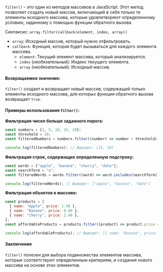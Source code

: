 `filter()` - это один из методов массивов в JavaScript. Этот метод позволяет создать новый массив, включающий в себя только те элементы исходного массива, которые удовлетворяют определенному условию, заданному с помощью функции обратного вызова.

Синтаксис: `array.filter(callback(element, index, array))`

- `array`: Исходный массив, который нужно отфильтровать.
- `callback`: Функция, которая будет вызываться для каждого элемента массива.
  - `element`: Текущий элемент массива, который анализируется.
  - `index` (необязательный): Индекс текущего элемента.
  - `array` (необязательный): Исходный массив.

#### Возвращаемое значение:

`filter()` создает и возвращает новый массив, содержащий только элементы исходного массива, для которых функция обратного вызова возвращает `true`.

#### Примеры использования `filter()`:

**Фильтрация чисел больше заданного порога:**

```js
const numbers = [1, 5, 10, 15, 20];
const threshold = 10;
const filteredNumbers = numbers.filter((number) => number > threshold);

console.log(filteredNumbers); // Выведет: [15, 20]
```

**Фильтрация строк, содержащих определенную подстроку:**

```js
const words = ["apple", "banana", "cherry", "date"];
const searchTerm = "a";
const filteredWords = words.filter((word) => word.includes(searchTerm));

console.log(filteredWords); // Выведет: ["apple", "banana", "date"]
```

**Фильтрация объектов в массиве:**

```js
const products = [
  { name: "Apple", price: 1.99 },
  { name: "Banana", price: 0.99 },
  { name: "Cherry", price: 2.49 },
];
const affordableProducts = products.filter((product) => product.price < 2.0);

console.log(affordableProducts); // Выведет: [{ name: "Banana", price: 0.99 }]
```

#### Заключение

`filter()` полезен для выбора подмножества элементов массива, которые соответствуют определенным критериям, и создания нового массива на основе этих элементов.

